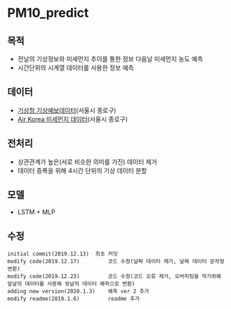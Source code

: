 # PM10_predict
## 목적
- 전날의 기상정보와 미세먼지 추이를 통한 정보 다음날 미세먼지 농도 예측
- 시간단위의 시계열 데이터를 사용한 정보 예측

## 데이터
- [기상청 기상예보데이터](https://data.kma.go.kr/cmmn/main.do)(서울시 종로구)
- [Air Korea 미세먼지 데이터](http://www.airkorea.or.kr/web)(서울시 종로구)

## 전처리
- 상관관계가 높은(서로 비슷한 의미를 가진) 데이터 제거
- 데이터 증폭을 위해 4시간 단위의 기상 데이터 분할

## 모델 
- LSTM + MLP

## 수정
```
initial commit(2019.12.13)	최초 커밋
modify code(2019.12.17)	        코드 수정(날짜 데이터 제거, 날짜 데이터 문자형 변환)
modify code(2019.12.23)         코드 수정(코드 오류 제거, 오버피팅을 막기위해 앞날의 데이터를 사용해 뒷날의 데이터 예측으로 변환)
adding new version(2020.1.3)	예측 ver 2 추가
modify readme(2019.1.6)			readme 추가
```
